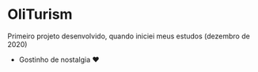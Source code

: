 # OliTurism
Primeiro projeto desenvolvido, quando iniciei meus estudos (dezembro de 2020)
- Gostinho de nostalgia ❤
